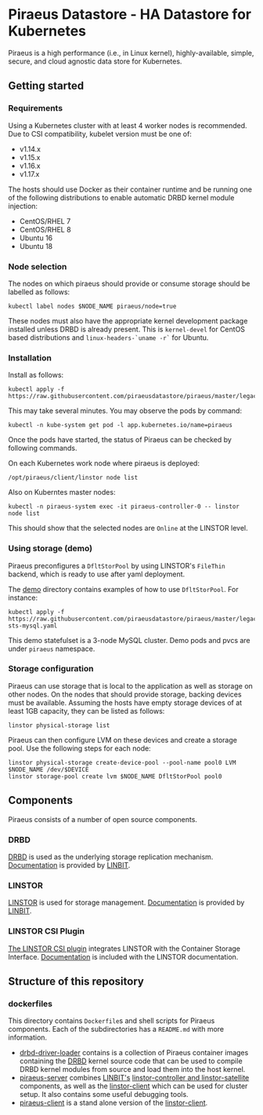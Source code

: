 # Piraeus Datastore - HA Datastore for Kubernetes

Piraeus is a high performance (i.e., in Linux kernel), highly-available, simple, secure, and cloud agnostic
data store for Kubernetes.

## Getting started

### Requirements

Using a Kubernetes cluster with at least 4 worker nodes is recommended. Due to CSI compatibility, kubelet version must be one of:

 * v1.14.x
 * v1.15.x
 * v1.16.x
 * v1.17.x

The hosts should use Docker as their container runtime and be running one of the following distributions to enable automatic DRBD kernel module injection:

* CentOS/RHEL 7
* CentOS/RHEL 8
* Ubuntu 16
* Ubuntu 18


### Node selection

The nodes on which piraeus should provide or consume storage should be labelled as follows:

```
kubectl label nodes $NODE_NAME piraeus/node=true
```

These nodes must also have the appropriate kernel development package installed unless DRBD is already present.
This is `kernel-devel` for CentOS based distributions and `` linux-headers-`uname -r` `` for Ubuntu.

### Installation

Install as follows:

```
kubectl apply -f https://raw.githubusercontent.com/piraeusdatastore/piraeus/master/legacy/deploy/all.yaml
```

This may take several minutes. You may observe the pods by command:
```
kubectl -n kube-system get pod -l app.kubernetes.io/name=piraeus
```
Once the pods have started, the status of Piraeus can be checked by following commands.

On each Kubernetes work node where piraeus is deployed:
```
/opt/piraeus/client/linstor node list
```

Also on Kuberntes master nodes:
```
kubectl -n piraeus-system exec -it piraeus-controller-0 -- linstor node list
```

This should show that the selected nodes are `Online` at the LINSTOR level.

### Using storage (demo)

Piraeus preconfigures a `DfltStorPool` by using LINSTOR's `FileThin` backend, which is ready to use after yaml deployment.

The [demo](demo) directory contains examples of how to use `DfltStorPool`.
For instance:

```
kubectl apply -f https://raw.githubusercontent.com/piraeusdatastore/piraeus/master/legacy/demo/mysql/demo-sts-mysql.yaml
```

This demo statefulset is a 3-node MySQL cluster. Demo pods and pvcs are under `piraeus` namespace.

### Storage configuration

Piraeus can use storage that is local to the application as well as storage on other nodes.
On the nodes that should provide storage, backing devices must be available.
Assuming the hosts have empty storage devices of at least 1GB capacity, they can be listed as follows:

```
linstor physical-storage list
```

Piraeus can then configure LVM on these devices and create a storage pool.
Use the following steps for each node:

```
linstor physical-storage create-device-pool --pool-name pool0 LVM $NODE_NAME /dev/$DEVICE
linstor storage-pool create lvm $NODE_NAME DfltStorPool pool0
```

## Components

Piraeus consists of a number of open source components.

### DRBD

[DRBD](https://github.com/LINBIT/drbd-9.0) is used as the underlying storage replication mechanism.
[Documentation](https://docs.linbit.com/docs/users-guide-9.0/) is provided by [LINBIT](https://www.linbit.com/).

### LINSTOR

[LINSTOR](https://github.com/LINBIT/linstor-server) is used for storage management.
[Documentation](https://docs.linbit.com/docs/linstor-guide/) is provided by [LINBIT](https://www.linbit.com/).

### LINSTOR CSI Plugin

[The LINSTOR CSI plugin](https://github.com/LINBIT/linstor-csi) integrates LINSTOR with the Container Storage Interface.
[Documentation](https://docs.linbit.com/docs/linstor-guide/#ch-kubernetes) is included with the LINSTOR documentation.

## Structure of this repository

### dockerfiles

This directory contains `Dockerfile`s and shell scripts for Piraeus components. Each of the subdirectories has
a `README.md` with more information.

- [drbd-driver-loader](dockerfiles/drbd-driver-loader) contains is a collection of Piraeus container images
containing the [DRBD](https://github.com/LINBIT/drbd-9.0) kernel source code that can be used to compile DRBD
kernel modules from source and load them into the host kernel.
- [piraeus-server](dockerfiles/piraeus-server) combines [LINBIT's](https://www.linbit.com)
[linstor-controller and linstor-satellite](https://github.com/LINBIT/linstor-server) components, as well as the
[linstor-client](https://github.com/LINBIT/linstor-client) which can be used for cluster setup.  It also
contains some useful debugging tools.
- [piraeus-client](dockerfiles/piraeus-client) is a stand alone version of the [linstor-client](https://github.com/LINBIT/linstor-client).
